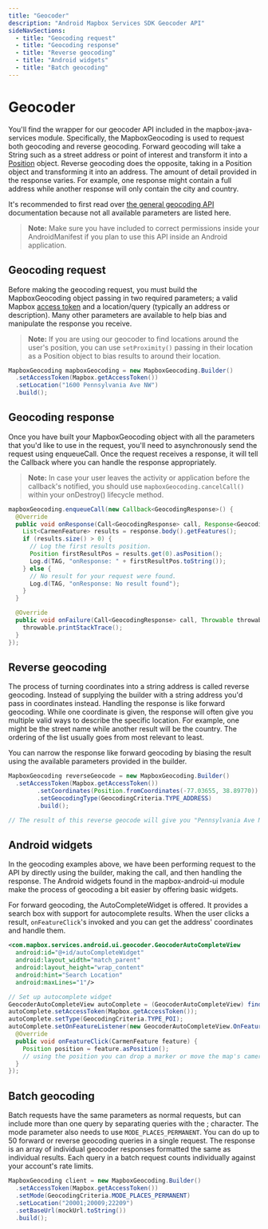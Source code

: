 ```yaml
---
title: "Geocoder"
description: "Android Mapbox Services SDK Geocoder API"
sideNavSections:
  - title: "Geocoding request"
  - title: "Geocoding response"
  - title: "Reverse geocoding"
  - title: "Android widgets"
  - title: "Batch geocoding"
---
```

# Geocoder

You'll find the wrapper for our geocoder API included in the mapbox-java-services module. Specifically, the MapboxGeocoding is used to request both geocoding and reverse geocoding. Forward geocoding will take a String such as a street address or point of interest and transform it into a [Position](#position-and-point-objects) object. Reverse geocoding does the opposite, taking in a Position object and transforming it into an address. The amount of detail provided in the response varies. For example, one response might contain a full address while another response will only contain the city and country.

It's recommended to first read over [the general geocoding API](https://www.mapbox.com/api-documentation/#geocoding) documentation because not all available parameters are listed here.

> **Note:** Make sure you have included to correct permissions inside your AndroidManifest if you plan to use this API inside an Android application.

## Geocoding request

Before making the geocoding request, you must build the MapboxGeocoding object passing in two required parameters; a valid Mapbox [access token](#access-token) and a location/query (typically an address or description). Many other parameters are available to help bias and manipulate the response you receive.

> **Note:** If you are using our geocoder to find locations around the user's position, you can use `setProximity()` passing in their location as a Position object to bias results to around their location.

```java
MapboxGeocoding mapboxGeocoding = new MapboxGeocoding.Builder()
  .setAccessToken(Mapbox.getAccessToken())
  .setLocation("1600 Pennsylvania Ave NW")
  .build();

```

## Geocoding response

Once you have built your MapboxGeocoding object with all the parameters that you'd like to use in the request, you'll need to asynchronously send the request using enqueueCall. Once the request receives a response, it will tell the Callback where you can handle the response appropriately.

> **Note:** In case your user leaves the activity or application before the callback's notified, you should use `mapboxGeocoding.cancelCall()` within your onDestroy() lifecycle method.

```java
mapboxGeocoding.enqueueCall(new Callback<GeocodingResponse>() {
  @Override
  public void onResponse(Call<GeocodingResponse> call, Response<GeocodingResponse> response) {
    List<CarmenFeature> results = response.body().getFeatures();
    if (results.size() > 0) {
      // Log the first results position.
      Position firstResultPos = results.get(0).asPosition();
      Log.d(TAG, "onResponse: " + firstResultPos.toString());
    } else {
      // No result for your request were found.
      Log.d(TAG, "onResponse: No result found");
    }
  }

  @Override
  public void onFailure(Call<GeocodingResponse> call, Throwable throwable) {
    throwable.printStackTrace();
  }
});
```

## Reverse geocoding

The process of turning coordinates into a string address is called reverse geocoding. Instead of supplying the builder with a string address you'd pass in coordinates instead. Handling the response is like forward geocoding. While one coordinate is given, the response will often give you multiple valid ways to describe the specific location. For example, one might be the street name while another result will be the country. The ordering of the list usually goes from most relevant to least.

You can narrow the response like forward geocoding by biasing the result using the available parameters provided in the builder.

```java
MapboxGeocoding reverseGeocode = new MapboxGeocoding.Builder()
  .setAccessToken(Mapbox.getAccessToken())
        .setCoordinates(Position.fromCoordinates(-77.03655, 38.89770))
        .setGeocodingType(GeocodingCriteria.TYPE_ADDRESS)
        .build();

// The result of this reverse geocode will give you "Pennsylvania Ave NW"
```
## Android widgets

In the geocoding examples above, we have been performing request to the API by directly using the builder, making the call, and then handling the response. The Android widgets found in the mapbox-android-ui module make the process of geocoding a bit easier by offering basic widgets.

For forward geocoding, the AutoCompleteWidget is offered. It provides a search box with support for autocomplete results. When the user clicks a result, `onFeatureClick`'s invoked and you can get the address' coordinates and handle them.

<!-- TODO link Example -->
```xml
<com.mapbox.services.android.ui.geocoder.GeocoderAutoCompleteView
  android:id="@+id/autoCompleteWidget"
  android:layout_width="match_parent"
  android:layout_height="wrap_content"
  android:hint="Search Location"
  android:maxLines="1"/>
```

```java
// Set up autocomplete widget
GeocoderAutoCompleteView autoComplete = (GeocoderAutoCompleteView) findViewById(R.id.autoCompleteWidget);
autoComplete.setAccessToken(Mapbox.getAccessToken());
autoComplete.setType(GeocodingCriteria.TYPE_POI);
autoComplete.setOnFeatureListener(new GeocoderAutoCompleteView.OnFeatureListener() {
  @Override
  public void onFeatureClick(CarmenFeature feature) {
    Position position = feature.asPosition();
    // using the position you can drop a marker or move the map's camera.
  }
});
```

## Batch geocoding

<!-- enterprise -->

Batch requests have the same parameters as normal requests, but can include more than one query by separating queries with the ; character. The mode parameter also needs to use `MODE_PLACES_PERMANENT`. You can do up to 50 forward or reverse geocoding queries in a single request. The response is an array of individual geocoder responses formatted the same as individual results. Each query in a batch request counts individually against your account's rate limits.

```java
MapboxGeocoding client = new MapboxGeocoding.Builder()
  .setAccessToken(Mapbox.getAccessToken())
  .setMode(GeocodingCriteria.MODE_PLACES_PERMANENT)
  .setLocation("20001;20009;22209")
  .setBaseUrl(mockUrl.toString())
  .build();
```
